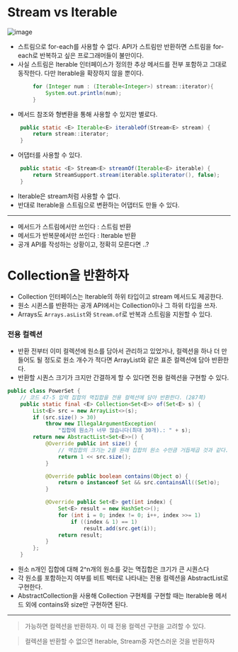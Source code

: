 # Stream vs Iterable

![image](https://github.com/rlfrkdms1/effective-java-study/assets/96513365/d9bd69b5-cc77-4ffb-acf2-8a073758931a)

- 스트림으로 for-each를 사용할 수 없다. API가 스트림만 반환하면 스트림을 for-each로 반복하고 싶은 프로그래머들이 불만이다.
- 사실 스트림은 Iterable 인터페이스가 정의한 추상 메서드를 전부 포함하고 그대로 동작한다. 다만 Iterable을 확장하지 않을 뿐이다.

```java
        for (Integer num : (Iterable<Integer>) stream::iterator){
            System.out.println(num);
        }
```
- 메서드 참조와 형변환을 통해 사용할 수 있지만 별로다.

```java
    public static <E> Iterable<E> iterableOf(Stream<E> stream) {
        return stream::iterator;
    }
```
- 어댑터를 사용할 수 있다.

```java
    public static <E> Stream<E> streamOf(Iterable<E> iterable) {
        return StreamSupport.stream(iterable.spliterator(), false);
    }
```
- Iterable은 stream처럼 사용할 수 없다. 
- 반대로 Iterable을 스트림으로 변환하는 어댑터도 만들 수 있다.


---

- 메서드가 스트림에서만 쓰인다 : 스트림 반환
- 메서드가 반복문에서만 쓰인다 : Iterable 반환
- 공개 API를 작성하는 상황이고, 정확히 모른다면 ..?

# Collection을 반환하자
- Collection 인터페이스는 Iterable의 하위 타입이고 stream 메서드도 제공한다.
- 원소 시퀸스를 반환하는 공개 API에서는 Collection이나 그 하위 타입을 쓰자.
- Arrays도 `Arrays.asList`와 `Stream.of`로 반복과 스트림을 지원할 수 있다.

### 전용 컬렉션
- 반환 전부터 이미 컬렉션에 원소를 담아서 관리하고 있었거나, 컬렉션을 하나 더 만들어도 될 정도로 원소 개수가 적다면 ArrayList와 같은 표준 컬렉션에 담아 반환한다. 
- 반환할 시퀀스 크기가 크지만 간결하게 할 수 있다면 전용 컬렉션을 구현할 수 있다.
```java
public class PowerSet {
    // 코드 47-5 입력 집합의 멱집합을 전용 컬렉션에 담아 반환한다. (287쪽)
    public static final <E> Collection<Set<E>> of(Set<E> s) {
        List<E> src = new ArrayList<>(s);
        if (src.size() > 30)
            throw new IllegalArgumentException(
                "집합에 원소가 너무 많습니다(최대 30개).: " + s);
        return new AbstractList<Set<E>>() {
            @Override public int size() {
                // 멱집합의 크기는 2를 원래 집합의 원소 수만큼 거듭제곱 것과 같다.
                return 1 << src.size();
            }

            @Override public boolean contains(Object o) {
                return o instanceof Set && src.containsAll((Set)o);
            }

            @Override public Set<E> get(int index) {
                Set<E> result = new HashSet<>();
                for (int i = 0; index != 0; i++, index >>= 1)
                    if ((index & 1) == 1)
                        result.add(src.get(i));
                return result;
            }
        };
    }
```
- 원소 n개인 집합에 대해 2^n개의 원소를 갖는 멱집합은 크기가 큰 시퀀스다
- 각 원소를 포함하는지 여부를 비트 벡터로 나타내는 전용 컬렉션을 AbstractList로 구현한다.
- AbstractCollection을 사용해 Collection 구현체를 구현할 때는 Iterable용 메서드 외에 contains와 size만 구현하면 된다. 

---
> 가능하면 컬렉션을 반환하자. 이 때 전용 컬렉션 구현을 고려할 수 있다. 

> 컬렉션을 반환할 수 없으면 Iterable, Stream중 자연스러운 것을 반환하자



